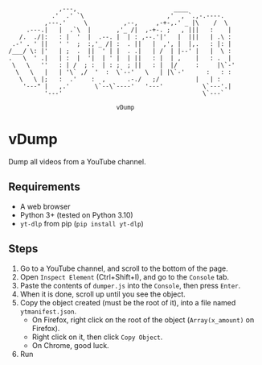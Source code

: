 ```
                                                               
                                                                 
              ,---,                           ____               
            .'  .' `\                       ,'  , `.,-.----.     
          ,---.'     \          ,--,     ,-+-,.' _ |\    /  \    
     .---.|   |  .`\  |       ,'_ /|  ,-+-. ;   , |||   :    |   
   /.  ./|:   : |  '  |  .--. |  | : ,--.'|'   |  |||   | .\ :   
 .-' . ' ||   ' '  ;  :,'_ /| :  . ||   |  ,', |  |,.   : |: |   
/___/ \: |'   | ;  .  ||  ' | |  . .|   | /  | |--' |   |  \ :   
.   \  ' .|   | :  |  '|  | ' |  | ||   : |  | ,    |   : .  |   
 \   \   ''   : | /  ; :  | : ;  ; ||   : |  |/     :     |\`-'   
  \   \   |   | '\` ,/  '  :  \`--'   \   | |\`-'      :   : :      
   \   \ |;   :  .'    :  ,      .-./   ;/          |   | :      
    '---" |   ,.'       \`--\`----'   '---'           \`---'.|      
          '---'                                       \`---`      
                                                               
                              vDump
```
# vDump
Dump all videos from a YouTube channel.
## Requirements
- A web browser
- Python 3+ (tested on Python 3.10)
- `yt-dlp` from pip (`pip install yt-dlp`)
## Steps
1. Go to a YouTube channel, and scroll to the bottom of the page.
2. Open `Inspect Element` (Ctrl+Shift+I), and go to the `Console` tab.
3. Paste the contents of `dumper.js` into the `Console`, then press `Enter`.
4. When it is done, scroll up until you see the object.
5. Copy the object created (must be the root of it), into a file named `ytmanifest.json`.
   - On Firefox, right click on the root of the object (`Array(x_amount)` on Firefox).
   - Right click on it, then click `Copy Object`.
   - On Chrome, good luck.
6. Run 